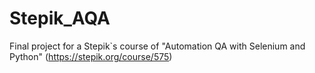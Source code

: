 # Stepik_AQA
Final project for a Stepik`s course of "Automation QA with Selenium and Python" (https://stepik.org/course/575)
